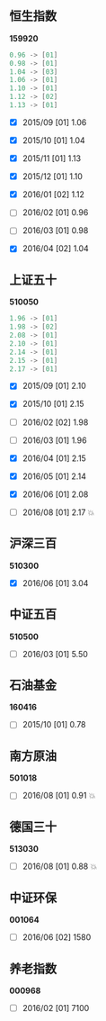 ## 恒生指数

**159920**
```c
0.96 -> [01]
0.98 -> [01]
1.04 -> [03]
1.06 -> [01]
1.10 -> [01]
1.12 -> [02]
1.13 -> [01] 
```

- [x] 2015/09 [01] 1.06
- [x] 2015/10 [01] 1.04
- [x] 2015/11 [01] 1.13
- [x] 2015/12 [01] 1.10
- [x] 2016/01 [02] 1.12
- [ ] 2016/02 [01] 0.96
- [ ] 2016/03 [01] 0.98
- [x] 2016/04 [02] 1.04


## 上证五十

**510050**
```c
1.96 -> [01]
1.98 -> [02]
2.08 -> [01]
2.10 -> [01]
2.14 -> [01]
2.15 -> [01]
2.17 -> [01]
```

- [x] 2015/09 [01] 2.10
- [x] 2015/10 [01] 2.15
- [ ] 2016/02 [02] 1.98
- [ ] 2016/03 [01] 1.96
- [x] 2016/04 [01] 2.15
- [x] 2016/05 [01] 2.14
- [x] 2016/06 [01] 2.08
- [ ] 2016/08 [01] 2.17 :boom:


## 沪深三百

**510300**

- [x] 2016/06 [01] 3.04


## 中证五百

**510500**

- [ ] 2016/03 [01] 5.50


## 石油基金

**160416**

- [ ] 2015/10 [01] 0.78


## 南方原油

**501018**

- [ ] 2016/08 [01] 0.91 :boom:


## 德国三十

**513030**

- [ ] 2016/08 [01] 0.88 :boom:


## 中证环保

**001064**

- [ ] 2016/06 [02] 1580


## 养老指数

**000968**

- [ ] 2016/02 [01] 7100
